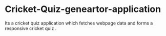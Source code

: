 # Cricket-Quiz-geneartor-application
Its a cricket quiz application which fetches webpage data and forms a responsive cricket quiz .
